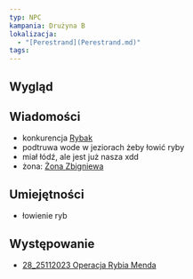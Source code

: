 ```yaml
---
typ: NPC
kampania: Drużyna B
lokalizacja:
  - "[Perestrand](Perestrand.md)"
tags: 
---
```


## Wygląd

## Wiadomości
- konkurencja [Rybak](./Rybak.md)
- podtruwa wode w jeziorach żeby łowić ryby
- miał łódź, ale jest już nasza xdd
- żona: [Żona Zbigniewa](./%C5%BBona%20Zbigniewa.md)
## Umiejętności
- łowienie ryb
## Występowanie
- [28_25112023 Operacja Rybia Menda](../sesje/28_25112023%20Operacja%20Rybia%20Menda.md)





